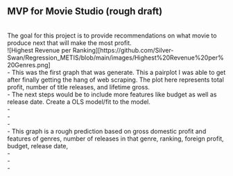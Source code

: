 ## MVP for Movie Studio (rough draft)
<br>
The goal for this project is to provide recommendations on what movie to produce next that will make the most profit.
<br>
![Highest Revenue per Ranking][https://github.com/Silver-Swan/Regression_METIS/blob/main/images/Highest%20Revenue%20per%20Genres.png]
<br>
- This was the first graph that was generate. This a pairplot I was able to get after finally getting the hang of web scraping. The plot here represents total profit, number of title releases, and lifetime gross.
<br>
-  The next steps would be to include more features like budget as well as release date. Create a OLS model/fit to the model.
<br>
- 
<br>
- 
<br>
 - 
<br> 
- This graph is a rough prediction based on gross domestic profit and features of genres, number of releases in that genre, ranking, foreign profit, budget, release date, 
<br>
- 
<br>
- 
<br>
- 
<br>  
